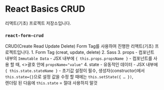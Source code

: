 # React Basics CRUD
리액트(기초) 프로젝트 저장소입니다.

### `react-form-crud`
CRUD(Create Read Update Delete) Form Tag를 사용하여 진행한 리액트(기초) 프로젝트입니다.
    1. Form Tag (creat, update, delete)
    2. Sass
    3. props
        - 컴포넌트 내부의 `Immutable Data`
        - JSX 내부에 `{ this.props.propsName }`
        - 컴포넌트를 사용 할 때, <>괄호 안에 `propsName="value"`
    4. state
        - 유동적인 데이터
        - JSX 내부에 `{ this.state.stateName }`
        - 초기값 설정이 필수, 생성자(constructor)에서 `this.state={}`으로 설정 값을 수정 할 때에는 `this.setState({ … })`, <br />렌더링 된 다음에 `this.state` = 절대 사용하지 말것



